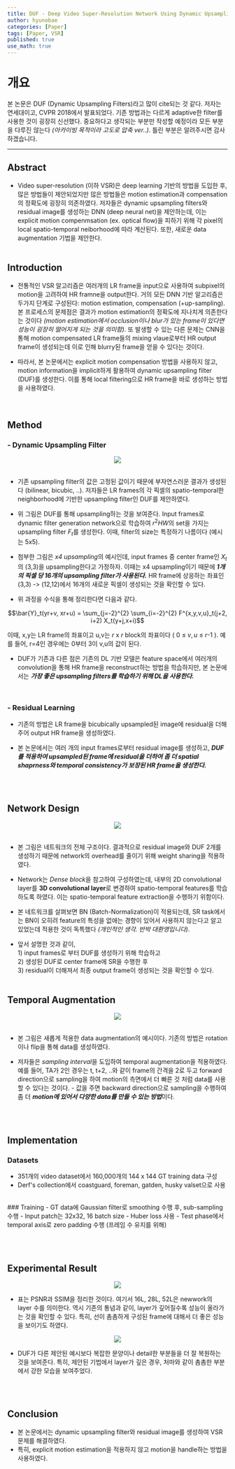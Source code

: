 ```yaml
---
title: DUF - Deep Video Super-Resolution Network Using Dynamic Upsampling Filters Without Explicit Motion Compensation
author: hyunobae
categories: [Paper]
tags: [Paper, VSR]
published: true
use_math: true
---
```


# 개요
본 논문은 DUF (Dynamic Upsampling Filters)라고 많이 cite되는 것 같다. 저자는 연세대이고, CVPR 2018에서 발표되었다. 기존 방법과는 다르게 adaptive한 filter를 사용한 것이 굉장히 신선했다. 중요하다고 생각되는 부분만 작성할 예정이라 모든 부분을 다루진 않는다 *(아카이빙 목적이라 고도로 압축 ver..)*. 틀린 부분은 알려주시면 감사하겠습니다.<br>

---

## Abstract
- Video super-resolution (이하 VSR)은 deep learning 기반의 방법을 도입한 후, 많은 방법들이 제안되었지만 많은 방법들은 motion estimation과 compensation의 정확도에 굉장히 의존하였다. 저자들은 dynamic upsampling filters와  residual image를 생성하는 DNN (deep neural net)을 제안하는데, 이는 explicit motion compenmsation (ex. optical flow)을 피하기 위해 각 pixel의 local spatio-temporal neiborhood에 따라 계산된다. 또한, 새로운 data augmentation 기법을 제안한다.
<br><br>
## Introduction
- 전통적인 VSR 알고리즘은 여러개의 LR frame을 input으로 사용하여 subpixel의 motion을 고려하여 HR framne을 output한다. 거의 모든 DNN 기반 알고리즘은 두가지 단계로 구성된다: motion estimation, compensation (+up-sampling). 본 프로세스의 문제점은 결과가 motion estimation의 정확도에 지나치게 의존한다는 것이다
*(motion estimation에서 occlusion이나 blur가 있는 frame이 있다면 성능이 굉장히 떨어지게 되는 것을 의미함)*. 또 발생할 수 있는 다른 문제는 CNN을 통해 motion compensated LR frame들의 mixing vlaue로부터 HR output frame이 생성되는데 이로 인해 blurry된 frame을 얻을 수 있다는 것이다. 

- 따라서, 본 논문에서는 explicit motion compensation 방법을 사용하지 않고, motion information을 implicit하게 활용하여 dynamic upsampling filter (DUF)를 생성한다. 이를 통해 local filtering으로 HR frame을  바로 생성하는 방법을 사용하였다.  
<br><br>  

## Method

### - Dynamic Upsampling Filter
<center><img src='https://user-images.githubusercontent.com/54826050/136738285-ea5ef9a0-7043-42f9-9a43-1892a75271ae.PNG'></center><br>

- 기존 upsampling filter의 값은 고정된 값이기 때문에 부자연스러운 결과가 생성된다 (bilinear, bicubic, ..). 저자들은 LR frames의 각 픽셀의 spatio-temporal한 neighborhood에 기반한 upsampling filter인 DUF를 제안하였다.

- 위 그림은 DUF를 통해 upsampling하는 것을 보여준다. Input frames로 dynamic filter generation network으로 학습하여 $r^2HW$의 set을 가지는 upsampling filter $F_t$를 생성한다. 이때, filter의 size는 특정하기 나름이다 (예시는 5x5). 
- 첨부한 그림은 *x4 upsampling*의 예시인데, input frames 중 center frame인 $X_t$의 (3,3)을 upsampling한다고 가정하자. 이때는 x4 upsampling이기 때문에 ***1개의 픽셀 당 16개의 upsampling filter가 사용된다.*** HR frame에 상응하는 좌표인 (3,3) -> (12,12)에서 16개의 새로운 픽셀이 생성되는 것을 확인할 수 있다.

- 위 과정을 수식을 통해 정리한다면 다음과 같다. 

$$\bar{Y}_t(yr+v, xr+u) = \sum_{j=-2}^{2} \sum_{i=-2}^{2} F^{x,y,v,u}_t(j+2, i+2) X_t(y+j,x+i)$$


이때, x,y는 LR frame의 좌표이고 u,v는 $r$ x $r$ block의 좌표이다
( 0 $\le$ $v,u$ $\le$ $r$-1 ). 예를 들어, r=4인 경우에는 0부터 3이 v,u의 값이 된다.

- DUF가 기존과 다른 점은 기존의 DL 기반 모델은 feature space에서 여러개의 convolution을 통해 HR frame을 reconstruct하는 방법을 학습하지만, 본 논문에서는 ***가장 좋은 upsampling filters를 학습하기 위해 DL을 사용한다.***
<br>

### - Residual Learning
- 기존의 방법은 LR frame을 bicubically upsampled된 image에 residual을 더해주어 output HR frame을 생성하였다. 

- 본 논문에서는 여러 개의 input frames로부터 residual image를 생성하고, ***DUF를 적용하여 upsampled된 frame에 residual을 더하여 좀 더  spatial shaprness와 temporal consistency가 보장된 HR frame을 생성한다.*** 
<br>
<br>

## Network Design

<center><img src='https://user-images.githubusercontent.com/54826050/136779762-5b6164ce-bd02-44c8-a4f5-945eaf2b9a88.png'></center><br>

- 본 그림은 네트워크의 전체 구조이다. 결과적으로 residual image와 DUF 2개를 생성하기 때문에 network의 overhead를 줄이기 위해 weight sharing을 적용하였다. 

- Network는 *Dense block*을 참고하여 구성하였는데, 내부의 2D convolutional layer를 **3D convolutional layer**로 변경하여 spatio-temporal features를 학습하도록 하였다. 이는 spatio-temporal feature extraction을 수행하기 위함이다.  

- 본 네트워크를 살펴보면 BN (Batch-Normalization)이 적용되는데, SR task에서는 BN이 오히려 feature의 특성을 없애는 경향이 있어서 사용하지 않는다고 알고 있었는데 적용한 것이 독특했다 *(개인적인 생각. 반박 대환영입니다)*. 

- 앞서 설명한 것과 같이, <br>1) input frames로 부터 DUF를 생성하기 위해 학습하고<br>2) 생성된 DUF로 center frame에 SR을 수행한 후<br> 3) residual이 더해져서  최종 output frame이 생성되는 것을 확인할 수 있다.
<br><br>

## Temporal Augmentation
<center><img src="https://user-images.githubusercontent.com/54826050/136781692-04636007-c467-4e46-adce-a2f0d7a9c8c7.png"></center>
<br>

- 본 그림은 새롭게 적용한 data augmentation의 예시이다. 기존의 방법은 rotation이나 flip을 통해 data를 생성하였다.

- 저자들은 *sampling interval*을 도입하여 temporal augmentation을 적용하였다. 예를 들어, TA가 2인 경우는 t, t+2, ..와 같이 frame의 간격을 2로 두고 forward direction으로 sampling을 하여 motion의 측면에서 더 빠른 것 처럼 data를 사용할 수 있다는 것이다. - 값을 주면 backward direction으로 sampling을 수행하여 좀 더 ***motion에 있어서 다양한 data를 만들 수 있는 방법***이다.

<br><br>

## Implementation
### Datasets
- 351개의 video dataset에서 160,000개의 144 x 144 GT training data 구성
- Derf's collection에서 coastguard, foreman, gatden, husky valset으로 사용
<br>
### Training
- GT data에 Gaussian filter로 smoothing 수행 후, sub-sampling 수행
- Input patch는 32x32, 16 batch size
- Huber loss 사용
- Test phase에서 temporal axis로 zero padding 수행 (프레임 수 유지를 위해)

<br><br>


## Experimental Result
<center><img src="https://user-images.githubusercontent.com/54826050/136784457-1f386d9f-58ed-40a5-a808-88014644e457.png"></center>

- 표는 PSNR과 SSIM을 정리한 것이다. 여기서 16L, 28L, 52L은 newwork의 layer 수를 의미한다. 역시 기존의 통념과 같이, layer가 깊어질수록 성능이 올라가는 것을 확인할 수 있다. 특히, 선이 촘촘하게 구성된 frame에 대해서 더 좋은 성능을 보이기도 하였다. <br>

<center><img src="https://user-images.githubusercontent.com/54826050/136784913-d0449dd9-3341-4a09-acc3-3d249df9a023.png"></center>

- DUF가 다른 제안된 예시보다 복잡한 문양이나 detail한 부분들을 더 잘 복원하는 것을 보여준다. 특히, 제안된 기법에서 layer가 깊은 경우, 처마와 같이 촘촘한 부분에서 강한 모습을 보여주었다.


<br><br>

## Conclusion
- 본 논문에서는 dynamic upsampling filter와 residual image를 생성하여 VSR 문제를 해결하였다.
- 특히, explicit motion estimation을 적용하지 않고 motion을 handle하는 방법을 사용하였다. 

























